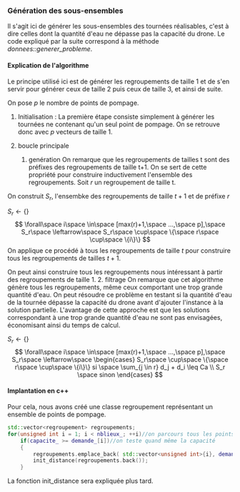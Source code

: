 ### Génération des sous-ensembles

Il s'agit ici de générer les sous-ensembles des tournées réalisables, c'est à dire celles dont la quantité d'eau ne dépasse pas la capacité du drone. Le code expliqué par la suite correspond à la méthode *donnees::generer_probleme*.


#### Explication de l'algorithme
Le principe utilisé ici est de générer les regroupements de taille 1 et de s'en servir pour générer ceux de taille 2 puis ceux de taille 3, et ainsi de suite.

On pose $p$ le nombre de points de pompage.


1. Initialisation :
   La première étape consiste simplement à générer les tournées ne contenant qu'un seul point de pompage.
   On se retrouve donc avec $p$ vecteurs de taille 1.


2. boucle principale
   1. genération
      On remarque que les regroupements de tailles t sont des préfixes des regroupements de taille t+1.
      On se sert de cette propriété pour construire inductivement l'ensemble des regroupements.
      Soit $r$ un regroupement de taille t.

On construit $S_r$, l'ensembke des regroupements de taille $t+1$ et de préfixe $r$

$S_r \leftarrow \{\}$
$$
\forall\space i\space \in\space [max(r)+1,\space ...,\space p],\space S_r\space \leftarrow\space S_r\space \cup\space \{\space r\space \cup\space \{i\}\}
$$
On applique ce procédé à tous les regroupements de taille $t$ pour construire tous les regroupements de tailles $t+1$.

On peut ainsi construire tous les regroupements nous intéressant à partir des regroupements de taille 1.
    2. filtrage
On remarque que cet algorithme génère tous les regroupements, même ceux comportant une trop grande quantité d'eau.
On peut résoudre ce problème en testant si la quantité d'eau de la tournée dépasse la capacité du drone avant d'ajouter l'instance à la solution partielle.
L'avantage de cette approche est que les solutions correspondant à une trop grande quantité d'eau ne sont pas envisagées, économisant ainsi du temps de calcul.

$S_r \leftarrow \{\}$
$$
\forall\space i\space \in\space [max(r)+1,\space ...,\space p],\space S_r\space \leftarrow\space
\begin{cases} S_r\space \cup\space \{\space r\space \cup\space \{i\}\} si \space \sum_{j \in r} d_j  + d_i \leq Ca
\\ S_r \space sinon \end{cases}
$$

#### Implantation en c++

Pour cela, nous avons créé une classe regroupement représentant un ensemble de points de pompage.

```c++
std::vector<regroupement> regroupements;
for(unsigned int i = 1; i < nblieux_; ++i)//on parcours tous les points de pompage
    if(capacite_ >= demande_[i])//on teste quand même la capacité
    {
        regroupements.emplace_back( std::vector<unsigned int>{i}, demande_[i]);
        init_distance(regroupements.back());
    }
```

La fonction init_distance sera expliquée plus tard.
